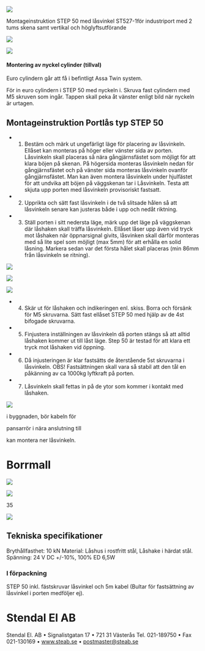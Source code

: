 ![](_page_0_Picture_0.jpeg)

Montageinstruktion STEP 50 med låsvinkel ST527-1för industriport med 2 tums skena samt vertikal och höglyftsutförande

![](_page_0_Picture_2.jpeg)

![](_page_1_Figure_0.jpeg)

#### **Montering av nyckel cylinder (tillval)**

Euro cylindern går att få i befintligt Assa Twin system.

För in euro cylindern i STEP 50 med nyckeln i. Skruva fast cylindern med M5 skruven som ingår. Tappen skall peka åt vänster enligt bild när nyckeln är urtagen.

## **Montageinstruktion Portlås typ STEP 50**

- 1. Bestäm och märk ut ungefärligt läge för placering av låsvinkeln. Ellåset kan monteras på höger eller vänster sida av porten.
Låsvinkeln skall placeras så nära gångjärnsfästet som möjligt för att klara böjen på skenan. På högersida monteras låsvinkeln nedan för gångjärnsfästet och på vänster sida monteras låsvinkeln ovanför gångjärnsfästet. Man kan även montera låsvinkeln under hjulfästet för att undvika att böjen på väggskenan tar i Låsvinkeln. Testa att skjuta upp porten med låsvinkeln provisoriskt fastsatt.

- 2. Upprikta och sätt fast låsvinkeln i de två slitsade hålen så att låsvinkeln senare kan justeras både i upp och nedåt riktning.
- 3. Ställ porten i sitt nedersta läge, märk upp det läge på väggskenan där låshaken skall träffa låsvinkeln. Ellåset låser upp även vid tryck mot låshaken när öppnarsignal givits, låsvinken skall därför monteras med så lite spel som möjligt (max 5mm) för att erhålla en solid låsning. Markera sedan var det första hålet skall placeras (min 86mm från låsvinkeln se ritning).

![](_page_1_Picture_9.jpeg)

![](_page_1_Picture_10.jpeg)

![](_page_1_Picture_11.jpeg)

- 4. Skär ut för låshaken och indikeringen enl. skiss. Borra och försänk för M5 skruvarna. Sätt fast ellåset STEP 50 med hjälp av de 4st bifogade skruvarna.
- 5. Finjustera inställningen av låsvinkeln då porten stängs så att alltid låshaken kommer ut till låst läge. Step 50 är testad för att klara ett tryck mot låshaken vid öppning.
- 6. Då injusteringen är klar fastsätts de återstående 5st skruvarna i låsvinkeln. OBS! Fastsättningen skall vara så stabil att den tål en påkänning av ca 1000kg lyftkraft på porten.
- 7. Låsvinkeln skall fettas in på de ytor som kommer i kontakt med låshaken.

![](_page_2_Picture_4.jpeg)

i byggnaden, bör kabeln för

pansarrör i nära anslutning till

kan montera ner låsvinkeln.

# Borrmall

![](_page_2_Figure_6.jpeg)

![](_page_3_Figure_0.jpeg)

35

![](_page_3_Figure_1.jpeg)

## Tekniska specifikationer

Brythållfasthet: 10 kN Material: Låshus i rostfritt stål, Låshake i härdat stål. Spänning: 24 V DC +/-10%, 100% ED 6,5W

### l förpackning

STEP 50 inkl. fästskruvar låsvinkel och 5m kabel (Bultar för fastsättning av låsvinkel i porten medföljer ej).

# Stendal El AB

Stendal El. AB • Signalistgatan 17 • 721 31 Västerås Tel. 021-189750 • Fax 021-130169 • www.steab.se • postmaster@steab.se